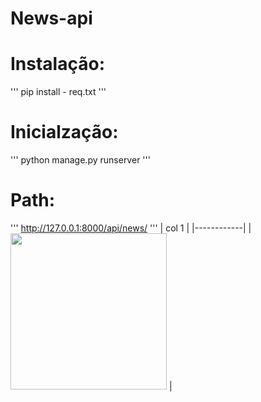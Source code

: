 # News-api
# Instalação:
'''
pip install - req.txt
'''
# Inicialzação:
'''
python manage.py runserver
'''
# Path:
'''
http://127.0.0.1:8000/api/news/
'''
| col 1      |
|------------|
| <img src="https://drive.google.com/file/d/13CBOWsyC5eaLIM0CYQOHl8LX7PiBtTv_/view?usp=drive_link" width="250"> |
